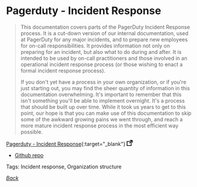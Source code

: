 # Pagerduty - Incident Response

> This documentation covers parts of the PagerDuty Incident Response process. It is a cut-down version of our internal documentation, used at PagerDuty for any major incidents, and to prepare new employees for on-call responsibilities. It provides information not only on preparing for an incident, but also what to do during and after. It is intended to be used by on-call practitioners and those involved in an operational incident response process (or those wishing to enact a formal incident response process).
>
> If you don't yet have a process in your own organization, or if you're just starting out, you may find the sheer quantity of information in this documentation overwhelming. It's important to remember that this isn't something you'll be able to implement overnight. It's a process that should be built up over time. While it took us years to get to this point, our hope is that you can make use of this documentation to skip some of the awkward growing pains we went through, and reach a more mature incident response process in the most efficient way possible.

[Pagerduty - Incident Response](https://response.pagerduty.com/){:target="_blank"} ![external redirect](../../img/ext-redir.png)

- [Github repo](https://github.com/pagerduty/incident-response-docs)

Tags: Incident response, Organization structure

[_Back_](../)
